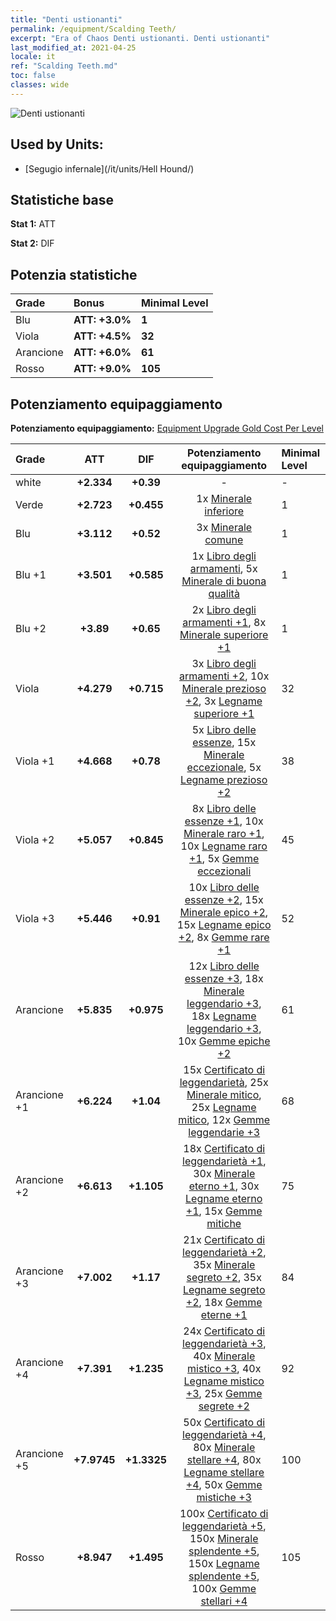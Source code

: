 ```yaml
---
title: "Denti ustionanti"
permalink: /equipment/Scalding Teeth/
excerpt: "Era of Chaos Denti ustionanti. Denti ustionanti"
last_modified_at: 2021-04-25
locale: it
ref: "Scalding Teeth.md"
toc: false
classes: wide
---
```


  ![Denti ustionanti](/images/e/e_5031.png)

## Used by Units:

* [Segugio infernale](/it/units/Hell Hound/) 


## Statistiche base
 **Stat 1:** ATT

 **Stat 2:** DIF

## Potenzia statistiche

  |     Grade    |   Bonus | Minimal Level | 
  |:-------------|:--------|:--------------| 
  | Blu | **ATT: +3.0%** | **1** | 
  | Viola | **ATT: +4.5%** | **32** | 
  | Arancione | **ATT: +6.0%** | **61** | 
  | Rosso | **ATT: +9.0%** | **105** | 


## Potenziamento equipaggiamento
 **Potenziamento equipaggiamento:** [Equipment Upgrade Gold Cost Per Level](/equipment/EquipmentUpgradeCostPerLevel/) 

  |          Grade      | ATT | DIF | Potenziamento equipaggiamento | Minimal Level |
  |:--------------------|:---------:|:---------:|:----------------:|:--------------|
  | white | **+2.334** | **+0.39** | - | - |
  | Verde | **+2.723** | **+0.455** | 1x [Minerale inferiore](/ItemsIT/mat_1/) | 1 |
  | Blu | **+3.112** | **+0.52** | 3x [Minerale comune](/ItemsIT/mat_6/) | 1 |
  | Blu +1 | **+3.501** | **+0.585** | 1x [Libro degli armamenti](/ItemsIT/mat_18/), 5x [Minerale di buona qualità](/ItemsIT/mat_12/) | 1 |
  | Blu +2 | **+3.89** | **+0.65** | 2x [Libro degli armamenti +1](/ItemsIT/mat_25/), 8x [Minerale superiore +1](/ItemsIT/mat_19/) | 1 |
  | Viola | **+4.279** | **+0.715** | 3x [Libro degli armamenti +2](/ItemsIT/mat_32/), 10x [Minerale prezioso +2](/ItemsIT/mat_26/), 3x [Legname superiore +1](/ItemsIT/mat_20/) | 32 |
  | Viola +1 | **+4.668** | **+0.78** | 5x [Libro delle essenze](/ItemsIT/mat_39/), 15x [Minerale eccezionale](/ItemsIT/mat_33/), 5x [Legname prezioso +2](/ItemsIT/mat_27/) | 38 |
  | Viola +2 | **+5.057** | **+0.845** | 8x [Libro delle essenze +1](/ItemsIT/mat_46/), 10x [Minerale raro +1](/ItemsIT/mat_40/), 10x [Legname raro +1](/ItemsIT/mat_41/), 5x [Gemme eccezionali](/ItemsIT/mat_37/) | 45 |
  | Viola +3 | **+5.446** | **+0.91** | 10x [Libro delle essenze +2](/ItemsIT/mat_53/), 15x [Minerale epico +2](/ItemsIT/mat_47/), 15x [Legname epico +2](/ItemsIT/mat_48/), 8x [Gemme rare +1](/ItemsIT/mat_44/) | 52 |
  | Arancione | **+5.835** | **+0.975** | 12x [Libro delle essenze +3](/ItemsIT/mat_60/), 18x [Minerale leggendario +3](/ItemsIT/mat_54/), 18x [Legname leggendario +3](/ItemsIT/mat_55/), 10x [Gemme epiche +2](/ItemsIT/mat_51/) | 61 |
  | Arancione +1 | **+6.224** | **+1.04** | 15x [Certificato di leggendarietà](/ItemsIT/mat_67/), 25x [Minerale mitico](/ItemsIT/mat_61/), 25x [Legname mitico](/ItemsIT/mat_62/), 12x [Gemme leggendarie +3](/ItemsIT/mat_58/) | 68 |
  | Arancione +2 | **+6.613** | **+1.105** | 18x [Certificato di leggendarietà +1](/ItemsIT/mat_74/), 30x [Minerale eterno +1](/ItemsIT/mat_68/), 30x [Legname eterno +1](/ItemsIT/mat_69/), 15x [Gemme mitiche](/ItemsIT/mat_65/) | 75 |
  | Arancione +3 | **+7.002** | **+1.17** | 21x [Certificato di leggendarietà +2](/ItemsIT/mat_81/), 35x [Minerale segreto +2](/ItemsIT/mat_75/), 35x [Legname segreto +2](/ItemsIT/mat_76/), 18x [Gemme eterne +1](/ItemsIT/mat_72/) | 84 |
  | Arancione +4 | **+7.391** | **+1.235** | 24x [Certificato di leggendarietà +3](/ItemsIT/mat_88/), 40x [Minerale mistico +3](/ItemsIT/mat_82/), 40x [Legname mistico +3](/ItemsIT/mat_83/), 25x [Gemme segrete +2](/ItemsIT/mat_79/) | 92 |
  | Arancione +5 | **+7.9745** | **+1.3325** | 50x [Certificato di leggendarietà +4](/ItemsIT/mat_95/), 80x [Minerale stellare +4](/ItemsIT/mat_89/), 80x [Legname stellare +4](/ItemsIT/mat_90/), 50x [Gemme mistiche +3](/ItemsIT/mat_86/) | 100 |
  | Rosso | **+8.947** | **+1.495** | 100x [Certificato di leggendarietà +5](/ItemsIT/mat_102/), 150x [Minerale splendente +5](/ItemsIT/mat_96/), 150x [Legname splendente +5](/ItemsIT/mat_97/), 100x [Gemme stellari +4](/ItemsIT/mat_93/) | 105 |

